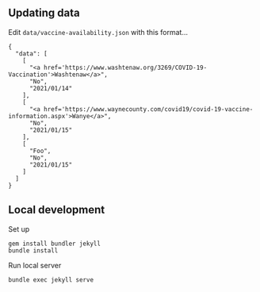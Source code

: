 ## Updating data

Edit `data/vaccine-availability.json` with this format...

```
{
  "data": [
    [
      "<a href='https://www.washtenaw.org/3269/COVID-19-Vaccination'>Washtenaw</a>",
      "No",
      "2021/01/14"
    ],
    [
      "<a href='https://www.waynecounty.com/covid19/covid-19-vaccine-information.aspx'>Wanye</a>",
      "No",
      "2021/01/15"
    ],
    [
      "Foo",
      "No",
      "2021/01/15"
    ]
  ]
}
```

## Local development

Set up

```
gem install bundler jekyll
bundle install
```

Run local server

```
bundle exec jekyll serve
```
